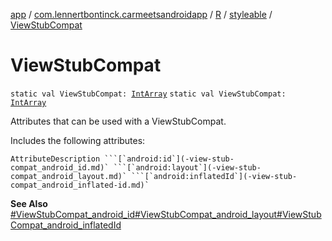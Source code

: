 [app](../../../index.md) / [com.lennertbontinck.carmeetsandroidapp](../../index.md) / [R](../index.md) / [styleable](index.md) / [ViewStubCompat](./-view-stub-compat.md)

# ViewStubCompat

`static val ViewStubCompat: `[`IntArray`](https://kotlinlang.org/api/latest/jvm/stdlib/kotlin/-int-array/index.html)
`static val ViewStubCompat: `[`IntArray`](https://kotlinlang.org/api/latest/jvm/stdlib/kotlin/-int-array/index.html)

Attributes that can be used with a ViewStubCompat.

Includes the following attributes:

    AttributeDescription ```[`android:id`](-view-stub-compat_android_id.md)` ```[`android:layout`](-view-stub-compat_android_layout.md)` ```[`android:inflatedId`](-view-stub-compat_android_inflated-id.md)`

**See Also**
[#ViewStubCompat_android_id](-view-stub-compat_android_id.md)[#ViewStubCompat_android_layout](-view-stub-compat_android_layout.md)[#ViewStubCompat_android_inflatedId](-view-stub-compat_android_inflated-id.md)

